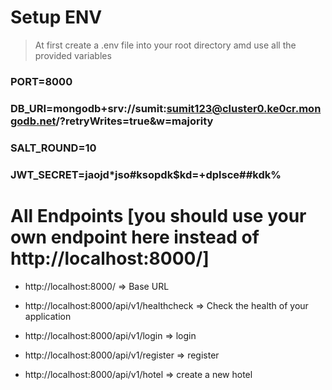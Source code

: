# Setup ENV
> At first create a .env file into your root directory amd use all the provided variables
### PORT=8000
### DB_URI=mongodb+srv://sumit:sumit123@cluster0.ke0cr.mongodb.net/?retryWrites=true&w=majority
### SALT_ROUND=10
### JWT_SECRET=jaojd*jso#ksopdk$kd=+dplsce##kdk%

# All Endpoints [you should use your own endpoint here instead of http://localhost:8000/]

- http://localhost:8000/  => Base URL
- http://localhost:8000/api/v1/healthcheck => Check the health of your application

- http://localhost:8000/api/v1/login => login
- http://localhost:8000/api/v1/register => register

- http://localhost:8000/api/v1/hotel => create a new hotel
